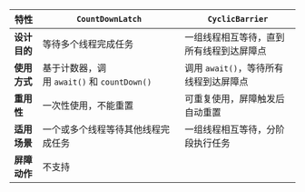 
| 特性       | `CountDownLatch`                   | `CyclicBarrier`                  |
| -------- | ---------------------------------- | -------------------------------- |
| **设计目的** | 等待多个线程完成任务                         | 一组线程相互等待，直到所有线程到达屏障点             |
| **使用方式** | 基于计数器，调用 `await()` 和 `countDown()` | 调用 `await()`，等待所有线程到达屏障点         |
| **重用性**  | 一次性使用，不能重置                         | 可重复使用，屏障触发后自动重置                  |
| **适用场景** | 一个或多个线程等待其他线程完成任务                  | 一组线程相互等待，分阶段执行任务                 |
| **屏障动作** | 不支持                  